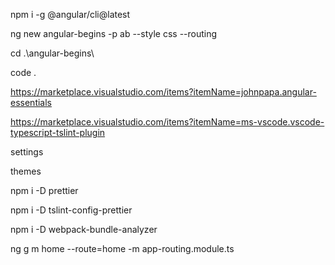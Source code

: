 npm i -g @angular/cli@latest

ng new angular-begins -p ab --style css --routing

cd .\angular-begins\

code .

https://marketplace.visualstudio.com/items?itemName=johnpapa.angular-essentials

https://marketplace.visualstudio.com/items?itemName=ms-vscode.vscode-typescript-tslint-plugin

settings

themes

npm i -D prettier

npm i -D tslint-config-prettier

npm i -D webpack-bundle-analyzer

 ng g m home --route=home -m app-routing.module.ts
 
